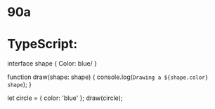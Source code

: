 # 90a
# TypeScript:
interface shape {
  Color: blue/
}

function draw(shape: shape) {
  console.log(`Drawing a ${shape.color} shape`);
}

let circle = { color: 'blue' };
draw(circle);

